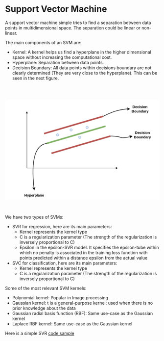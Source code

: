# Support Vector Machine

A support vector machine simple tries to find a separation between data points  in multidimensional space.
The separation could be linear or non-linear.

The main components of an SVM are:

* Kernel:  A kernel helps us find a hyperplane in the higher dimensional space without increasing the computational cost.
* Hyperplane: Separation between data points.
* Decision Boundary: All data points within decisions boundary are not clearly determined (They are very close to the hyperplane). This can be seen in the next figure.

<br />
<br />

![SVM](../../assets/SVM.png)

<br />

We have two types of SVMs:

* SVR for regression, here are its main parameters:
  * Kernel represents the kernel type
  * C is a regularization parameter (The strength of the regularization is inversely proportional to C)
  * Epsilon in the epsilon-SVR model. It specifies the epsilon-tube within which no penalty is associated in the training loss function with points predicted within a distance epsilon from the actual value
* SVC for classification, here are its main parameters:
  * Kernel represents the kernel type
  * C is a regularization parameter (The strength of the regularization is inversely proportional to C)

Some of the most relevant SVM kernels:
* Polynomial kernel: Popular in Image processing
* Gaussian kernel: t is a general-purpose kernel; used when there is no prior knowledge about the data
* Gaussian radial basis function (RBF): Same use-case as the Gaussian kernel
* Laplace RBF kernel: Same use-case as the Gaussian kernel

Here is a simple SVR [code sample](./SVR.py)